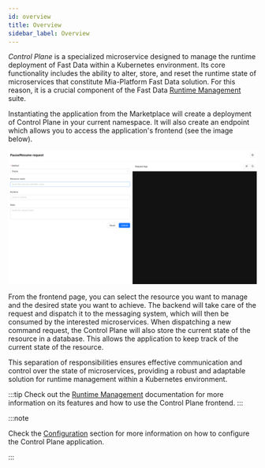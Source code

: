 ```yaml
---
id: overview
title: Overview
sidebar_label: Overview
---
```


_Control Plane_ is a specialized microservice designed to manage the runtime deployment of Fast Data within a Kubernetes environment.
Its core functionality includes the ability to alter, store, and reset the runtime state of microservices that constitute Mia-Platform Fast Data solution.
For this reason, it is a crucial component of the Fast Data [Runtime Management](../../fast_data/runtime_management/overview.mdx) suite.

Instantiating the application from the Marketplace will create a deployment of Control Plane in your current namespace.
It will also create an endpoint which allows you to access the application's frontend (see the image below).

![Control Plane Frontend](img/runtime_management_initial_screen.png)

From the frontend page, you can select the resource you want to manage and the desired state you want to achieve.
The backend will take care of the request and dispatch it to the messaging system, which will then be consumed by the interested microservices.
When dispatching a new command request, the Control Plane will also store the current state of the resource in a database.
This allows the application to keep track of the current state of the resource. 

This separation of responsibilities ensures effective communication and control over the state of microservices,
providing a robust and adaptable solution for runtime management within a Kubernetes environment.

:::tip
Check out the [Runtime Management](../../fast_data/runtime_management/overview.mdx) documentation for more information on its features and how to use the Control Plane frontend.
:::

:::note

Check the [Configuration](./20_configuration.mdx) section for more information on how to configure the Control Plane application.

:::
